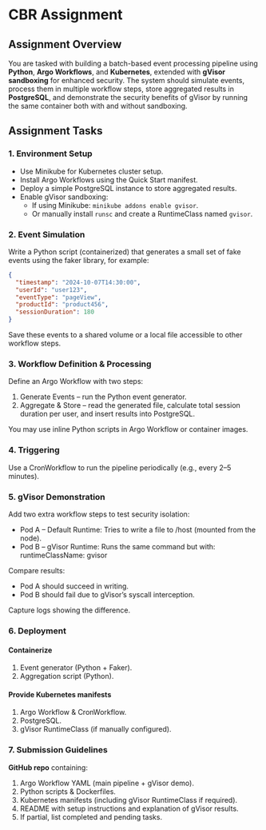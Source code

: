 # CBR Assignment

## Assignment Overview

You are tasked with building a batch-based event processing pipeline using **Python**, **Argo Workflows**, and **Kubernetes**, extended with **gVisor sandboxing** for enhanced security. The system should simulate events, process them in multiple workflow steps, store aggregated results in **PostgreSQL**, and demonstrate the security benefits of gVisor by running the same container both with and without sandboxing.

## Assignment Tasks

### 1. Environment Setup

- Use Minikube for Kubernetes cluster setup.
- Install Argo Workflows using the Quick Start manifest.
- Deploy a simple PostgreSQL instance to store aggregated results.
- Enable gVisor sandboxing:
  - If using Minikube: `minikube addons enable gvisor`.
  - Or manually install `runsc` and create a RuntimeClass named `gvisor`.

### 2. Event Simulation

Write a Python script (containerized) that generates a small set of fake events using the faker library, for example:

```json
{
  "timestamp": "2024-10-07T14:30:00",
  "userId": "user123",
  "eventType": "pageView",
  "productId": "product456",
  "sessionDuration": 180
}
```

Save these events to a shared volume or a local file accessible to other workflow steps.

### 3. Workflow Definition & Processing

Define an Argo Workflow with two steps:

1. Generate Events – run the Python event generator.
2. Aggregate & Store – read the generated file, calculate total session duration per user, and insert results into PostgreSQL.

You may use inline Python scripts in Argo Workflow or container images.

### 4. Triggering

Use a CronWorkflow to run the pipeline periodically (e.g., every 2–5 minutes).

### 5. gVisor Demonstration

Add two extra workflow steps to test security isolation:

- Pod A – Default Runtime: Tries to write a file to /host (mounted from the node).
- Pod B – gVisor Runtime: Runs the same command but with: runtimeClassName: gvisor

Compare results:

- Pod A should succeed in writing.
- Pod B should fail due to gVisor’s syscall interception.

Capture logs showing the difference.

### 6. Deployment

#### Containerize

1. Event generator (Python + Faker).
2. Aggregation script (Python).

#### Provide Kubernetes manifests

1. Argo Workflow & CronWorkflow.
2. PostgreSQL.
3. gVisor RuntimeClass (if manually configured).

### 7. Submission Guidelines

**GitHub repo** containing:

1. Argo Workflow YAML (main pipeline + gVisor demo).
2. Python scripts & Dockerfiles.
3. Kubernetes manifests (including gVisor RuntimeClass if required).
4. README with setup instructions and explanation of gVisor results.
5. If partial, list completed and pending tasks.
